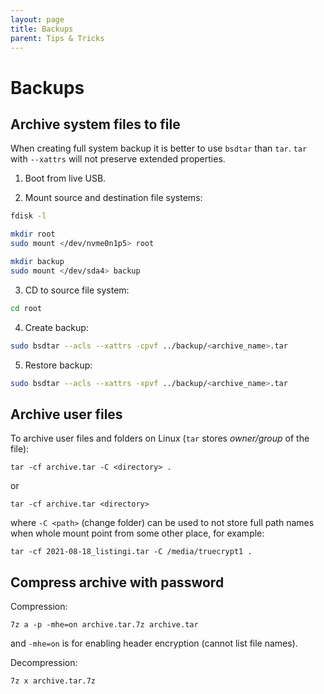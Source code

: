 ```yaml
---
layout: page
title: Backups
parent: Tips & Tricks
---
```


# Backups

## Archive system files to file

When creating full system backup it is better to use `bsdtar` than `tar`. `tar` with `--xattrs` will not preserve extended properties.

1. Boot from live USB.

2. Mount source and destination file systems:

```sh
fdisk -l

mkdir root
sudo mount </dev/nvme0n1p5> root

mkdir backup
sudo mount </dev/sda4> backup
```

3. CD to source file system:

```sh
cd root
```

4. Create backup:

```sh
sudo bsdtar --acls --xattrs -cpvf ../backup/<archive_name>.tar
```

5. Restore backup:

```sh
sudo bsdtar --acls --xattrs -xpvf ../backup/<archive_name>.tar
```

## Archive user files

To archive user files and folders on Linux (`tar` stores _owner/group_ of the file):

```
tar -cf archive.tar -C <directory> .
```

or

```
tar -cf archive.tar <directory>
```

where `-C <path>` (change folder) can be used to not store full path names when whole mount point from some other place, for example:

```
tar -cf 2021-08-18_listingi.tar -C /media/truecrypt1 .
```

## Compress archive with password

Compression:

```
7z a -p -mhe=on archive.tar.7z archive.tar
```

and `-mhe=on` is for enabling header encryption (cannot list file names).

Decompression:

```
7z x archive.tar.7z
```
